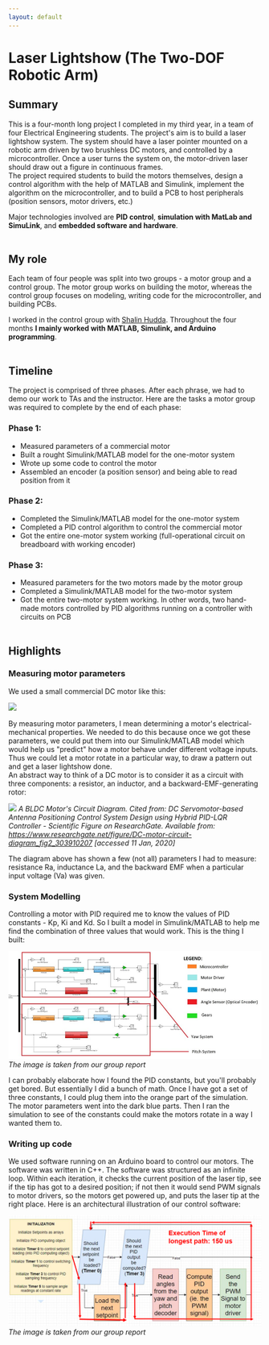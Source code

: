 ```yaml
---
layout: default
---
```


# Laser Lightshow (The Two-DOF Robotic Arm)
## Summary
This is a four-month long project I completed in my third year, in a team of four Electrical Engineering students. The project's aim is to build a laser lightshow system. The system should have a laser pointer mounted on a robotic arm driven by two brushless DC motors, and controlled by a microcontroller. Once a user turns the system on, the motor-driven laser should draw out a figure in continuous frames. <br> The project required students to build the motors themselves, design a control algorithm with the help of MATLAB and Simulink, implement the algorithm on the microcontroller, and to build a PCB to host peripherals (position sensors, motor drivers, etc.)

Major technologies involved are **PID control**, **simulation with MatLab and SimuLink**, and **embedded software and hardware**.
<br><br>

## My role
Each team of four people was split into two groups - a motor group and a control group. The motor group works on building the motor, whereas the control group focuses on modeling, writing code for the microcontroller, and building PCBs. 

I worked in the control group with [Shalin Hudda](https://ca.linkedin.com/in/shalin-hudda-888886164). Throughout the four months **I mainly worked with MATLAB, Simulink, and Arduino programming**.
<br><br>

## Timeline
The project is comprised of three phases. After each phrase, we had to demo our work to TAs and the instructor. Here are the tasks a motor group was required to complete by the end of each phase:

### Phase 1:
* Measured parameters of a commercial motor
* Built a rought Simulink/MATLAB model for the one-motor system
* Wrote up some code to control the motor
* Assembled an encoder (a position sensor) and being able to read position from it

### Phase 2:
* Completed the Simulink/MATLAB model for the one-motor system
* Completed a PID control algorithm to control the commercial motor
* Got the entire one-motor system working (full-operational circuit on breadboard with working encoder)

### Phase 3:
* Measured parameters for the two motors made by the motor group
* Completed a Simulink/MATLAB model for the two-motor system
* Got the entire two-motor system working. In other words, two hand-made motors controlled by PID algorithms running on a controller with circuits on PCB
<br><br>

## Highlights

### Measuring motor parameters
We used a small commercial DC motor like this:

![](https://images-na.ssl-images-amazon.com/images/I/41iM0Xy7JKL._AC_SX425_.jpg)

By measuring motor parameters, I mean determining a motor's electrical-mechanical properties. We needed to do this because once we got these parameters, we could put them into our Simulink/MATLAB model which would help us "predict" how a motor behave under different voltage inputs. Thus we could let a motor rotate in a particular way, to draw a pattern out and get a laser lightshow done. <br>
An abstract way to think of a DC motor is to consider it as a circuit with three components: a resistor, an inductor, and a backward-EMF-generating rotor:

![](https://www.researchgate.net/profile/Linus_Aloo/publication/303910207/figure/fig2/AS:371848786268161@1465667067252/DC-motor-circuit-diagram.png)
*A BLDC Motor's Circuit Diagram. Cited from: DC Servomotor-based Antenna Positioning Control System Design using Hybrid PID-LQR Controller - Scientific Figure on ResearchGate. Available from: https://www.researchgate.net/figure/DC-motor-circuit-diagram_fig2_303910207 [accessed 11 Jan, 2020]*

The diagram above has shown a few (not all) parameters I had to measure: resistance Ra, inductance La, and the backward EMF when a particular input voltage (Va) was given. 

### System Modelling
Controlling a motor with PID required me to know the values of PID constants - Kp, Ki and Kd. So I built a model in Simulink/MATLAB to help me find the combination of three values that would work. This is the thing I built:

![](simulink_model.PNG)
*The image is taken from our group report*

I can probably elaborate how I found the PID constants, but you'll probably get bored. But essentially I did a bunch of math. Once I have got a set of three constants, I could plug them into the orange part of the simulation. The motor parameters went into the dark blue parts. Then I ran the simulation to see of the constants could make the motors rotate in a way I wanted them to.

### Writing up code
We used software running on an Arduino board to control our motors. The software was written in C++. The software was structured as an infinite loop. Within each iteration, it checks the current position of the laser tip, see if the tip has got to a desired position; if not then it would send PWM signals to motor drivers, so the motors get powered up, and puts the laser tip at the right place. Here is an architectural illustration of our control software:

![](control_software_arch.PNG)
*The image is taken from our group report*